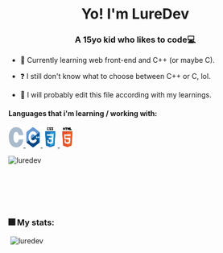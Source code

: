 <h1 align="center">Yo! I'm LureDev</h1>
<h3 align="center">A 15yo kid who likes to code💻</h3>

- 📝 Currently learning web front-end and C++ (or maybe C).

- ❓ I still don't know what to choose between C++ or C, lol.

- 💫 I will probably edit this file according with my learnings.

<h4 align="left">Languages that i'm learning / working with:</h4>
<p align="left"> <a href="https://www.cprogramming.com/" target="_blank"> <img src="https://raw.githubusercontent.com/devicons/devicon/master/icons/c/c-original.svg" alt="c" width="30" height="40"/> </a> <a href="https://www.w3schools.com/cpp/" target="_blank"> <img src="https://raw.githubusercontent.com/devicons/devicon/master/icons/cplusplus/cplusplus-original.svg" alt="cplusplus" width="30" height="40"/> </a> <a href="https://www.w3schools.com/css/" target="_blank"> <img src="https://raw.githubusercontent.com/devicons/devicon/master/icons/css3/css3-original-wordmark.svg" alt="css3" width="30" height="40"/> </a> <a href="https://www.w3.org/html/" target="_blank"> <img src="https://raw.githubusercontent.com/devicons/devicon/master/icons/html5/html5-original-wordmark.svg" alt="html5" width="30" height="40"/> </a> </p>
<p><img align="left" src="https://github-readme-stats.vercel.app/api/top-langs?username=luredev&show_icons=true&title_color=F652A0&text_color=644899&bg_color=1f1f1f&locale=en&layout=compact" alt="luredev" /></p><br>

<br><br><br><br><h3>🎆 My stats:</h3>
<p>&nbsp;<img align="center" src="https://github-readme-stats.vercel.app/api?username=luredev&show_icons=true&theme=dark&title_color=F652A0&text_color=644899&bg_color=1f1f1f&locale=en" alt="luredev" /></p>

